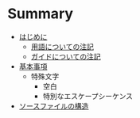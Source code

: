 # Summary

* [はじめに](README.md)
   * [用語についての注記](terminology-notes.md)
   * [ガイドについての注記](guide-notes.md)
* [基本事項](source-file-basics.md)
   * 特殊文字
       * 空白
       * 特別なエスケープシーケンス
* [ソースファイルの構造](source-file-structure.md)

